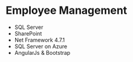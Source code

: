 # Employee Management
- SQL Server
- SharePoint
- Net Framework 4.7.1
- SQL Server on Azure
- AngularJs & Bootstrap
